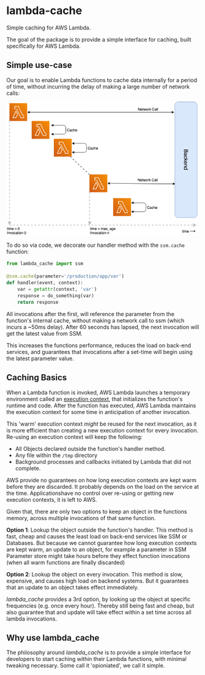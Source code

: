 # lambda-cache

Simple caching for AWS Lambda.

The goal of the package is to provide a simple interface for caching, built specifically for AWS Lambda.

## Simple use-case

Our goal is to enable Lambda functions to cache data internally for a period of time, without incurring the delay of making a large number of network calls:

![Screenshot](images/lambda_cache.png)

To do so via code, we decorate our handler method with the `ssm.cache` function:

```python
from lambda_cache import ssm

@ssm.cache(parameter='/production/app/var')
def handler(event, context):
    var = getattr(context, 'var')
    response = do_something(var)
    return response
```

All invocations after the first, will reference the parameter from the function's internal cache, without making a network call to ssm (which incurs a ~50ms delay). After 60 seconds has lapsed, the next invocation will get the latest value from SSM. 

This increases the functions performance, reduces the load on back-end services, and guarantees that invocations after a set-time will begin using the latest parameter value. 

## Caching Basics

When a Lambda function is invoked, AWS Lambda launches a temporary environment called an [execution context](https://docs.aws.amazon.com/lambda/latest/dg/runtimes-context.html), that initializes the function's runtime and code. After the function has executed, AWS Lambda maintains the execution context for some time in anticipation of another invocation.

This 'warm' execution context _might_ be reused for the next invocation, as it is more efficient than creating a new execution context for every invocation. Re-using an execution context will keep the following:

* All Objects declared outside the function's handler method.
* Any file within the `/tmp` directory
* Background processes and callbacks initiated by Lambda that did not complete.

AWS provide no guarantees on how long execution contexts are kept warm before they are discarded. It probably depends on the load on the service at the time. Applicationshave no control over re-using or getting new execution contexts, it is left to AWS.

Given that, there are only two options to keep an object in the functions memory, across multiple invocations of that same function.

**Option 1**: Lookup the object outside the function's handler. This method is fast, cheap and causes the least load on back-end services like SSM or Databases. But because we cannot guarantee how long execution contexts are kept warm, an update to an object, for example a parameter in SSM Parameter store might take hours before they effect function invocations (when all warm functions are finally discarded)

**Option 2**: Lookup the object on every invocation. This method is slow, expensive, and causes high load on backend systems. But it guarantees that an update to an object takes effect immediately.

_lambda_cache_ provides a 3rd option, by looking up the object at specific frequencies (e.g. once every hour). Thereby still being fast and cheap, but also guarantee that and update will take effect within a set time across all lambda invocations.

## Why use lambda_cache

The philosophy around _lambda_cache_ is to provide a simple interface for developers to start caching within their Lambda functions, with minimal tweaking necessary. Some call it 'opioniated', we call it simple. 









